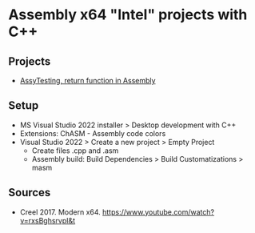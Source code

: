 # Assembly x64 "Intel" projects with C++

## Projects
- [AssyTesting, return function in Assembly]()



## Setup
- MS Visual Studio 2022 installer > Desktop development with C++
- Extensions: ChASM - Assembly code colors
- Visual Studio 2022 > Create a new project > Empty Project
	- Create files .cpp and .asm
	- Assembly build: Build Dependencies > Build Customatizations > masm

	
## Sources
- Creel 2017. Modern x64. https://www.youtube.com/watch?v=rxsBghsrvpI&t